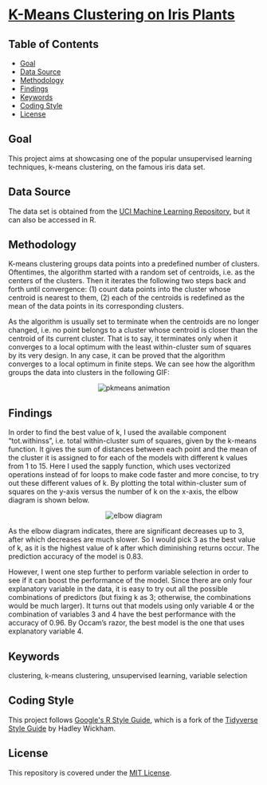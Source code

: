 # [K-Means Clustering on Iris Plants](https://alfred-kctang.github.io/iris-plants/)

## Table of Contents

* [Goal](#goal)
* [Data Source](#data-source)
* [Methodology](#methodology)
* [Findings](#findings)
* [Keywords](#keywords)
* [Coding Style](#coding-style)
* [License](#license)

## Goal

This project aims at showcasing one of the popular unsupervised learning techniques, k-means clustering, on the famous iris data set.

## Data Source

The data set is obtained from the [UCI Machine Learning Repository](https://archive.ics.uci.edu/ml/datasets/Iris), but it can also be accessed in R.

## Methodology

K-means clustering groups data points into a predefined number of clusters. Oftentimes, the algorithm started with a random set of centroids, i.e. as the centers of the clusters. Then it iterates the following two steps back and forth until convergence: (1) count data points into the cluster whose centroid is nearest to them, (2) each of the centroids is redefined as the mean of the data points in its corresponding clusters.

As the algorithm is usually set to terminate when the centroids are no longer changed, i.e. no point belongs to a cluster whose centroid is closer than the centroid of its current cluster. That is to say, it terminates only when it converges to a local optimum with the least within-cluster sum of squares by its very design. In any case, it can be proved that the algorithm converges to a local optimum in finite steps. We can see how the algorithm groups the data into clusters in the following GIF: 

<p align="center">
  <img src="https://github.com/alfred-kctang/iris-plants/blob/master/kmeans.gif?raw=true" alt="pkmeans animation"/>
</p>

## Findings

In order to find the best value of k, I used the available component “tot.withinss”, i.e. total within-cluster sum of squares, given by the k-means function. It gives the sum of distances between each point and the mean of the cluster it is assigned to for each of the models with different k values from 1 to 15. Here I used the sapply function, which uses vectorized operations instead of for loops to make code faster and more concise, to try out these different values of k. By plotting the total within-cluster sum of squares on the y-axis versus the number of k on the x-axis, the elbow diagram is shown below.

<p align="center">
  <img src="https://github.com/alfred-kctang/iris-plants/blob/master/elbow_diagram.png?raw=true" alt="elbow diagram"/>
</p>

As the elbow diagram indicates, there are significant decreases up to 3, after which decreases are much slower. So I would pick 3 as the best value of k, as it is the highest value of k after which diminishing returns occur. The prediction accuracy of the model is 0.83.

However, I went one step further to perform variable selection in order to see if it can boost the performance of the model. Since there are only four explanatory variable in the data, it is easy to try out all the possible combinations of predictors (but fixing k as 3; otherwise, the combinations would be much larger). It turns out that  models using only variable 4 or the combination of variables 3 and 4 have the best performance with the accuracy of 0.96. By Occam’s razor, the best model is the one that uses explanatory variable 4.

## Keywords

clustering, k-means clustering, unsupervised learning, variable selection

## Coding Style

This project follows [Google's R Style Guide](https://google.github.io/styleguide/Rguide.html), which is a fork of the [Tidyverse Style Guide](https://style.tidyverse.org/) by Hadley Wickham.

## License

This repository is covered under the [MIT License](https://github.com/alfred-kctang/iris-plants/blob/master/LICENSE).
